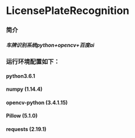 # LicensePlateRecognition
### 简介
##### 车牌识别系统python+opencv+百度ai

### 运行环境配置如下：
#### python3.6.1
#### numpy (1.14.4)
#### opencv-python (3.4.1.15)
#### Pillow (5.1.0)
#### requests (2.19.1)

